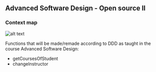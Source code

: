 ## Advanced Software Design -  Open source II
### Context map
![alt text](https://cdn.discordapp.com/attachments/403119729973395458/553565827589341186/Blank_Diagram_2.png)

Functions that will be made/remade according to DDD as taught in the course Advanced Software Design:

* getCoursesOfStudent
* changeInstructor
